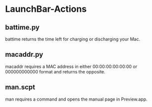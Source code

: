 # LaunchBar-Actions

## battime.py
battime returns the time left for charging or discharging your Mac.

## macaddr.py
macaddr requires a MAC address in either 00:00:00:00:00:00 or 000000000000 format and returns the opposite.

## man.scpt
man requires a command and opens the manual page in Preview.app.
